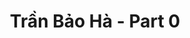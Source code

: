 ---
layout: album
resource: instagram
title: "Trần Bảo Hà - Part 0"
description: "Instagram album of Trần Bảo Hà, part 0.</br> Username: baohatran704"
active: gallery
album-title: "Trần Bảo Hà"
images:
  - image_path: baohatran704/0/20171112_215901_23498743_768733363312686_4723757984516145152_n.jpg
  - image_path: baohatran704/0/20181001_171042_42316040_426431667881929_3499337876108107742_n.jpg
  - image_path: baohatran704/0/20181003_234703_41747415_291776568213299_400616083497483603_n.jpg
  - image_path: baohatran704/0/20181104_174424_43816528_352984232103226_6816576715967807692_n.jpg
  - image_path: baohatran704/0/20190616_163721_61763513_654658888278863_5175254366777463748_n.jpg
  - image_path: baohatran704/0/20190617_232153_61739216_141567406954388_7972612036409539633_n.jpg
  - image_path: baohatran704/0/20190724_135247_66284492_2341674365926067_4615670454493725180_n.jpg
  - image_path: baohatran704/0/20190726_150103_67778963_155033578979016_5287888554622567015_n.jpg
  - image_path: baohatran704/0/20200418_080104_93705344_2837489056478669_5828168291329640430_n.jpg
  - image_path: baohatran704/0/20200429_111500_95493855_160632888749428_2312089569402933193_n.jpg
  - image_path: baohatran704/0/20200630_192154_106009721_612201372750258_45730113388908424_n.jpg
  - image_path: baohatran704/0/20200701_202425_106030850_119569196205905_1130954817303377234_n.jpg
  - image_path: baohatran704/0/20200720_220420_114581426_208551063850742_492457751865311962_n.jpg
  - image_path: baohatran704/0/20201029_130842_122792483_3482534641824465_4884408155318084608_n.jpg
  - image_path: baohatran704/0/20201105_112457_123884480_362703474844994_2718887364480786763_n.jpg
  - image_path: baohatran704/0/20201111_090942_124185093_138256088035841_7511688055047232438_n.jpg
  - image_path: baohatran704/0/20201119_113517_125844106_125469146027070_6884606966727949485_n.jpg
  - image_path: baohatran704/0/20201126_140122_127247415_2957065671219502_1463031593386148710_n.jpg
  - image_path: baohatran704/0/20201203_101156_129038824_4725613524176525_4872742649139084265_n.jpg
  - image_path: baohatran704/0/20201204_085125_129779115_207171967529656_3540371561678418881_n.jpg
  - image_path: baohatran704/0/20221019_154545_312135177_841911010558310_5991542108531473041_n.jpg
  - image_path: baohatran704/0/20230101_081318_323312919_160170243038316_2240544675711009592_n.jpg
  - image_path: baohatran704/0/20230802_130525_362634533_18359375953070502_1079927159726064334_n.jpg
  - image_path: baohatran704/0/20230818_095530_368148395_18362296969070502_4836725672896677017_n.jpg
  - image_path: baohatran704/0/20230906_134247_375522101_24118478711083915_6194332749809237223_n.jpg
  - image_path: baohatran704/0/20230906_134247_375539749_1007379750689745_7945130440840664335_n.jpg
  - image_path: baohatran704/0/20231208_115808_408109527_185089404687815_2205974545237316150_n.jpg
---